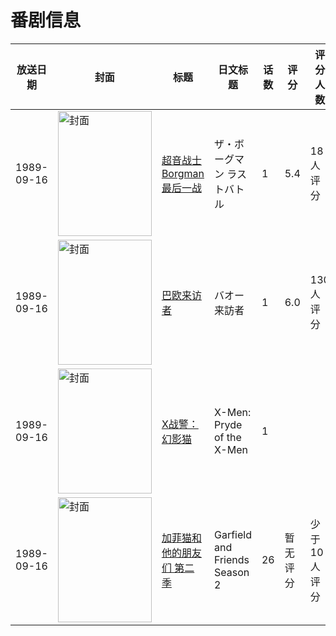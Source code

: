 # 番剧信息

|放送日期|封面|标题|日文标题|话数|评分|评分人数|
|---|---|---|---|---|---|---|
|1989-09-16|<img src="https://lain.bgm.tv/pic/cover/c/48/93/53934_5y12D.jpg" alt="封面" style="width:150px;height:200px;object-fit:cover;">|[超音战士Borgman 最后一战](https://bangumi.tv/subject/53934)|ザ・ボーグマン ラストバトル|1|5.4|18人评分|
|1989-09-16|<img src="https://lain.bgm.tv/pic/cover/c/8f/06/55033_3Zh6l.jpg" alt="封面" style="width:150px;height:200px;object-fit:cover;">|[巴欧来访者](https://bangumi.tv/subject/55033)|バオー来訪者|1|6.0|130人评分|
|1989-09-16|<img src="https://lain.bgm.tv/pic/cover/c/90/f3/213777_u74KO.jpg" alt="封面" style="width:150px;height:200px;object-fit:cover;">|[X战警：幻影猫](https://bangumi.tv/subject/213777)|X-Men: Pryde of the X-Men|1|||
|1989-09-16|<img src="https://lain.bgm.tv/pic/cover/c/d4/7a/459591_lgN1E.jpg" alt="封面" style="width:150px;height:200px;object-fit:cover;">|[加菲猫和他的朋友们 第二季](https://bangumi.tv/subject/459591)|Garfield and Friends Season 2|26|暂无评分|少于10人评分|
